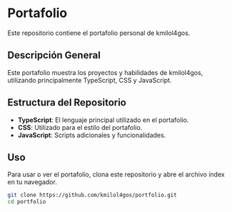 # Portafolio

Este repositorio contiene el portafolio personal de kmilol4gos.

## Descripción General

Este portafolio muestra los proyectos y habilidades de kmilol4gos, utilizando principalmente TypeScript, CSS y JavaScript.

## Estructura del Repositorio

- **TypeScript**: El lenguaje principal utilizado en el portafolio.
- **CSS**: Utilizado para el estilo del portafolio.
- **JavaScript**: Scripts adicionales y funcionalidades.

## Uso

Para usar o ver el portafolio, clona este repositorio y abre el archivo index en tu navegador.

```bash
git clone https://github.com/kmilol4gos/portfolio.git
cd portfolio
